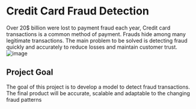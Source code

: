 # Credit Card Fraud Detection
Over 20$ billion were lost to payment fraud each year, Credit card transactions is a common method of payment. Frauds hide among many legitimate transactions. The main problem to be solved is detecting fraud quickly and accurately to reduce losses and maintain customer trust.
![image](https://github.com/user-attachments/assets/c154085c-9cf8-41b5-be8b-44485ada2914)

## Project Goal
The goal of this project is to develop a model to 
detect fraud transactions. The final product will 
be accurate, scalable and adaptable to the changing 
fraud patterns

